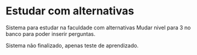 # <h1>Estudar com alternativas</h1>
Sistema para estudar na faculdade com alternativas
Mudar nivel para 3 no banco para poder inserir perguntas.

Sistema não finalizado, apenas teste de aprendizado.
